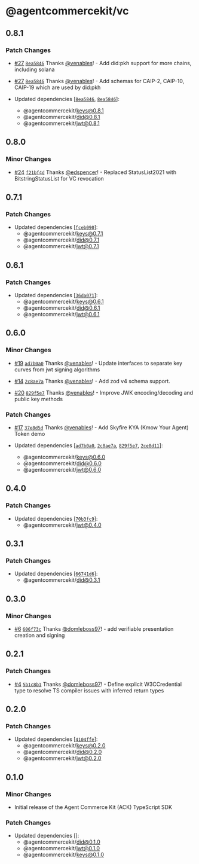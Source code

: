 # @agentcommercekit/vc

## 0.8.1

### Patch Changes

- [#27](https://github.com/agentcommercekit/ack/pull/27) [`8ea5846`](https://github.com/agentcommercekit/ack/commit/8ea5846b931bad5cd94ad1302ddf00ed51c285c9) Thanks [@venables](https://github.com/venables)! - Add did:pkh support for more chains, including solana

- [#27](https://github.com/agentcommercekit/ack/pull/27) [`8ea5846`](https://github.com/agentcommercekit/ack/commit/8ea5846b931bad5cd94ad1302ddf00ed51c285c9) Thanks [@venables](https://github.com/venables)! - Add schemas for CAIP-2, CAIP-10, CAIP-19 which are used by did:pkh

- Updated dependencies [[`8ea5846`](https://github.com/agentcommercekit/ack/commit/8ea5846b931bad5cd94ad1302ddf00ed51c285c9), [`8ea5846`](https://github.com/agentcommercekit/ack/commit/8ea5846b931bad5cd94ad1302ddf00ed51c285c9)]:
  - @agentcommercekit/keys@0.8.1
  - @agentcommercekit/did@0.8.1
  - @agentcommercekit/jwt@0.8.1

## 0.8.0

### Minor Changes

- [#24](https://github.com/agentcommercekit/ack/pull/24) [`f21bf4d`](https://github.com/agentcommercekit/ack/commit/f21bf4d399f673559a342c4b0bf9a6e088154408) Thanks [@edspencer](https://github.com/edspencer)! - Replaced StatusList2021 with BitstringStatusList for VC revocation

## 0.7.1

### Patch Changes

- Updated dependencies [[`fceb090`](https://github.com/agentcommercekit/ack/commit/fceb09050306374157b739f50f098a07b4cefaad)]:
  - @agentcommercekit/keys@0.7.1
  - @agentcommercekit/did@0.7.1
  - @agentcommercekit/jwt@0.7.1

## 0.6.1

### Patch Changes

- Updated dependencies [[`36da071`](https://github.com/agentcommercekit/ack/commit/36da0717b65d7f882c7a16cd4e6a1667d8dfccb6)]:
  - @agentcommercekit/keys@0.6.1
  - @agentcommercekit/did@0.6.1
  - @agentcommercekit/jwt@0.6.1

## 0.6.0

### Minor Changes

- [#19](https://github.com/agentcommercekit/ack/pull/19) [`ad7b0a0`](https://github.com/agentcommercekit/ack/commit/ad7b0a0327c2cd0366a37f7ab96a53a456934fc3) Thanks [@venables](https://github.com/venables)! - Update interfaces to separate key curves from jwt signing algorithms

- [#14](https://github.com/agentcommercekit/ack/pull/14) [`2c8ae7a`](https://github.com/agentcommercekit/ack/commit/2c8ae7ab1b6a2bcc6ae51414e673d168a0f484b6) Thanks [@venables](https://github.com/venables)! - Add zod v4 schema support.

- [#20](https://github.com/agentcommercekit/ack/pull/20) [`829f5e7`](https://github.com/agentcommercekit/ack/commit/829f5e7c4a546f9ec0cf61d0cd19c99d62fd4eb9) Thanks [@venables](https://github.com/venables)! - Improve JWK encoding/decoding and public key methods

### Patch Changes

- [#17](https://github.com/agentcommercekit/ack/pull/17) [`37e8d5d`](https://github.com/agentcommercekit/ack/commit/37e8d5dd76f7e97d077516c824bb5915fbd02889) Thanks [@venables](https://github.com/venables)! - Add Skyfire KYA (Kmow Your Agent) Token demo

- Updated dependencies [[`ad7b0a0`](https://github.com/agentcommercekit/ack/commit/ad7b0a0327c2cd0366a37f7ab96a53a456934fc3), [`2c8ae7a`](https://github.com/agentcommercekit/ack/commit/2c8ae7ab1b6a2bcc6ae51414e673d168a0f484b6), [`829f5e7`](https://github.com/agentcommercekit/ack/commit/829f5e7c4a546f9ec0cf61d0cd19c99d62fd4eb9), [`2ce8d11`](https://github.com/agentcommercekit/ack/commit/2ce8d11998251a7c274239e3dfa85d2afc99576f)]:
  - @agentcommercekit/keys@0.6.0
  - @agentcommercekit/did@0.6.0
  - @agentcommercekit/jwt@0.6.0

## 0.4.0

### Patch Changes

- Updated dependencies [[`70b3fc9`](https://github.com/agentcommercekit/ack/commit/70b3fc913b72a3d1322e88db675845409217039b)]:
  - @agentcommercekit/jwt@0.4.0

## 0.3.1

### Patch Changes

- Updated dependencies [[`66741d6`](https://github.com/agentcommercekit/ack/commit/66741d64221a0ca382f9279fbe1babf4a92b52d4)]:
  - @agentcommercekit/did@0.3.1

## 0.3.0

### Minor Changes

- [#6](https://github.com/agentcommercekit/ack/pull/6) [`606f73c`](https://github.com/agentcommercekit/ack/commit/606f73cf3d3271559aed8d21a2a1c228789a1a9f) Thanks [@domleboss97](https://github.com/domleboss97)! - add verifiable presentation creation and signing

## 0.2.1

### Patch Changes

- [#4](https://github.com/agentcommercekit/ack/pull/4) [`5b1c8b1`](https://github.com/agentcommercekit/ack/commit/5b1c8b1b8105e781f977379f019f96efbcab3e27) Thanks [@domleboss97](https://github.com/domleboss97)! - Define explicit W3CCredential type to resolve TS compiler issues with inferred return types

## 0.2.0

### Patch Changes

- Updated dependencies [[`4104ffe`](https://github.com/agentcommercekit/ack/commit/4104ffeae34c7ae972b375871feb09bbe5d27b73)]:
  - @agentcommercekit/keys@0.2.0
  - @agentcommercekit/did@0.2.0
  - @agentcommercekit/jwt@0.2.0

## 0.1.0

### Minor Changes

- Initial release of the Agent Commerce Kit (ACK) TypeScript SDK

### Patch Changes

- Updated dependencies []:
  - @agentcommercekit/did@0.1.0
  - @agentcommercekit/jwt@0.1.0
  - @agentcommercekit/keys@0.1.0
